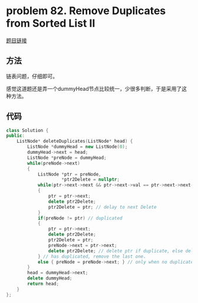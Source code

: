 # problem 82. Remove Duplicates from Sorted List II

[题目链接](https://leetcode.com/problems/remove-duplicates-from-sorted-list-ii/)

## 方法

链表问题，仔细即可。

感觉这道题还是弄一个dummyHead节点比较统一，少很多判断，于是采用了这种方法。

## 代码

```C++
class Solution {
public:
    ListNode* deleteDuplicates(ListNode* head) {
        ListNode *dummyHead = new ListNode(0);
        dummyHead->next = head;
        ListNode *preNode = dummyHead;
        while(preNode->next)
        {
            ListNode *ptr = preNode,
                     *ptr2Delete = nullptr;
            while(ptr->next->next && ptr->next->val == ptr->next->next->val)
            {
                ptr = ptr->next;
                delete ptr2Delete;
                ptr2Delete = ptr; // delay to next Delete
            }
            if(preNode != ptr) // duplicated
            {
                ptr = ptr->next; 
                delete ptr2Delete;
                ptr2Delete = ptr;
                preNode->next = ptr->next;
                delete ptr2Delete; // delete ptr if duplicate, else delete nullptr, ok
            } // has duplicated, remove the last one.
            else { preNode = preNode->next; } // only when no duplicate can move 
        }
        head = dummyHead->next;
        delete dummyHead;
        return head;
    }
};
```